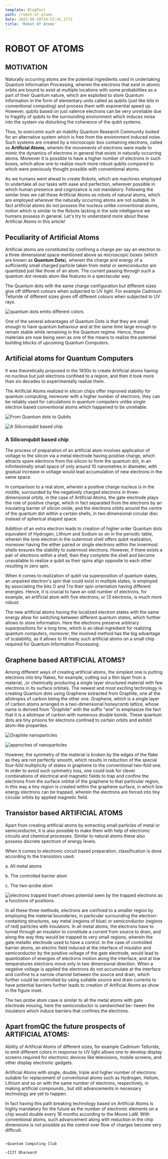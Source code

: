 ```yaml
---
template: BlogPost
path: /robot-of-atoms
date: 2022-06-10T19:52:41.177Z
title: 'Robot Of Atoms'
---
```

# **ROBOT OF ATOMS**

## **MOTIVATION**
Naturally occurring atoms are the potential ingredients used in undertaking Quantum Information Processing, wherein the electrons that exist in atomic orbits are bound to exist at multiple locations with some probabilities as a part of their Quantum nature, which are exploited to store Quantum information in the form of elementary units called as qubits (just like bits in conventional computing) and process them with exponential speed up. However, qubits based on just valence electrons can be very unreliable due to fragility of qubits to the surrounding environment which induces noise into the system via disturbing the coherence of the qubit systems.

Thus, to overcome such an inability Quantum Research Community looked for an alternative system which is free from the environment induced noise. Such systems are created by a microscopic box containing electrons, called as **Artificial Atoms**, wherein the movements of electrons were made to mimic the dynamics of electrons in general that exists in naturally occurring atoms. Moreover it is possible to have a higher number of electrons in such boxes, which allow one to realize much more robust qubits compared to which were previously thought possible with conventional atoms.

As we humans went ahead to create Robots, which are machines employed to undertake all our tasks with ease and perfection, wherever possible in which human presence and cognizance is not mandatory. Following the similar lines we call these Artificial Atoms as robots of natural atoms, which are employed wherever the naturally occurring atoms are not suitable. In fact artificial atoms do not possess the nucleus unlike conventional atoms, notion which is similar to the Robots lacking in the sole intelligence we humans possess in general. Let's try to understand more about these Artificial Atoms in this article!

## **Peculiarity of Artificial Atoms**

Artificial atoms are constituted by confining a charge per say an electron to a three dimensional space mentioned above as microscopic boxes (which are known as **Quantum Dots**), wherein the charge and energy of a sufficiently small charged particle taken from metal or semiconductor are quantized just like those of an atom. The current passing through such a quantum dot reveals atom-like features in a spectacular way.

The Quantum dots with the same charge configuration but different sizes give off different colours when subjected to UV light. For example Cadmium Telluride of different sizes gives off different colours when subjected to UV rays.

![quantum dots emits different colors](https://www.dpreview.com/files/p/articles/8983257089/quantum-dots-samsung.jpeg)

One of the several advantages of Quantum Dots is that they are small enough to have quantum behaviour and at the same time large enough to remain stable while remaining in the Quantum regime. Hence, these materials are now being seen as one of the means to realize the potential building blocks of upcoming Quantum Computers.

## **Artificial atoms for Quantum Computers**

It was theoretically proposed in the 1930s to create Artificial atoms having no nucleus but just electrons confined to a region, and then it took more than six decades to experimentally realize them.

The Artificial Atoms realized in silicon chips offer improved stability for quantum computing, moreover with a higher number of electrons, they can be reliably used for calculations in quantum computers unlike single electron based conventional atoms which happened to be unreliable.

![From Quantum dots to Qubits](https://6lli539m39y3hpkelqsm3c2fg-wpengine.netdna-ssl.com/wp-content/uploads/2020/08/Intel_QuantumDot_Qubit1.png)

![A Siliconqubit based chip](https://hips.hearstapps.com/hmg-prod.s3.amazonaws.com/images/qubit-1581451902.jpg?crop=0.407xw:1.00xh;0.263xw,0&resize=480:*)
### **A Siliconqubit based chip**

The process of preparation of an artificial atom involves application of voltage to the silicon via a metal electrode having positive charge, which attracts spare electrons from the silicon to form the quantum dot, in an infinitesimally small space of only around 10 nanometres in diameter, with gradual increase in voltage would lead accumulation of new electrons in the same space.

In comparison to a real atom, wherein a positive charge nucleus is in the middle, surrounded by the negatively charged electrons in three-dimensional orbits, in the case of Artificial Atoms, the gate electrode plays the role of positive charge, which in fact separated from the electrons by an insulating barrier of silicon oxide, and the electrons orbits around the centre of the quantum dot within a certain shells, in two dimensional circular disc instead of spherical shaped space.

Addition of an extra electron leads to creation of higher order Quantum dots equivalent of Hydrogen, Lithium and Sodium so on in the periodic table, wherein the lone electron in the outermost shell offers qubit realization, moreover having the either paired or single electrons within the innermost shells ensures the stability to outermost electrons. However, if there exists a pair of electrons within a shell, then they complete the shell and become unavailable to realize a qubit as their spins align opposite to each other resulting in zero spin.

When it comes to realization of qubit via superposition of quantum states, an unpaired electron's spin that could exist in multiple states, is employed by associating the bits O and 1 to their spin orientation having different energies. Hence, it is crucial to have an odd number of electrons, for example, an artificial atom with five electrons, or 13 electrons, is much more robust.

The new artificial atoms having the localized electron states with the same energy allow for switching between different quantum states, which further allows to store information. Here the electrons preserve arbitrary superpositions for a long time, which is an ideal ingredient for realizing quantum computers, moreover, the involved method has the big advantage of scalability, as it allows to fit many such artificial atoms on a small chip required for Quantum Information Processing.

## **Graphene based ARTIFICIAL ATOMS?**

Among different ways of creating artificial atoms, the simplest one is putting electrons into tiny flakes, for example, cutting out a thin layer from a material, ,or chemically producing a single layer structured material with few electrons in its surface orbitals. The newest and most exciting technology is creating Quantum dots using Graphene extracted from Graphite, one af the allotropes of carbon being the other one. Graphene, which is a single layer of carbon atoms arranged in a two-dimensional honeycomb lattice, whose name is derived from "Graphite" with the suffix "ene" to emphasize the fact that it is a allotrope of carbon with numerous double bonds. These quantum dots are tiny prisons for electrons confined to certain orbits and exhibit atom-like properties.

![Graphite nanoparticles](/assets/Graphite%20Nanoparticles.png)

![approches of nanoparticles](/assets/approches%20of%20nanoparticles.png)

However, the symmetry of the material is broken by the edges of the flake as they are not perfectly smooth, which results in reduction of the special four-fold multiplicity of states in graphene to the conventional two-fold one. In order to avoid such symmetry loss, one could look for clever combinations of electrical and magnetic fields to trap and confine the electrons from the surface orbital of the graphene to that particular region, in this way a tiny region is created within the graphene surface, in which low energy electrons can be trapped, wherein the electrons are forced into tiny circular orbits by applied magnetic field.

## **Transistor based ARTIFICIAL ATOMS**

Apart from creating artificial atoms by extracting small particles of metal or semiconductor, it is also possible to make them with help of electronic circuits and chemical processes. Similar to natural atoms these also possess discrete spectrum of energy levels.

When it comes to electronic circuit based preparation, classification is done according to the transistors used:

a. All metal atoms

b. The controlled barrier atom

c. The two-probe atom

![electrons trapped](//assets/trpped%20electrons.png)
Insert shows potential seen by the trapped electrons as a functions of positions.

In all these three methods, electrons are confined to a smaller region by employing the material boundaries, in particular surrounding
the electron-containing structures, say metal (regions of blue) or semiconductor (regions of red) particles with insulators. In all metal atoms, the electrons have to tunnel through an insulator to constitute a current from source to drain, and along the way they would be trapped to very small regions, wherein the gate metallic electrode used to have a control. In the case of controlled barrier atoms, an electric field induced at the interface of insulator and semiconductor by the positive voltage of the gate electrode, would lead to quantization of energies of electrons motion along the interface, and at low temperatures electrons move only in two dimensional direction. When a negative voltage is applied the electrons do not accumulate at the interface and confine to a narrow channel between the source and drain, which further could be controlled by using suitable source and drain currents to have potential barriers further leads to creation of Artificial Atoms as show in the figure inset.

The two probe atom case is similar to all the metal atoms with gate electrode missing, here the semiconductor is sandwiched be- tween the insulators which induce barriers that confines the electrons.

## **Apart fromQC the future prospects of ARTIFICIAL ATOMS:**

Ability of Artificial Atoms of different sizes, for example Cadmium Telluride, to emit different colors in response to UV light allows one to develop display screens required for electronic devices like televisions, mobile screens, and other display electronic gadgets.

Artificial Atoms with single, double, triple and higher number of electrons suitable for replacement of conventional atoms such as Hydrogen, Helium, Lithium and so on with the same number of electrons, respectively, in making artificial compounds., but still advancements in necessary technology are yet to happen.

In fact having this path breaking technology based on Artificial Atoms is highly mandatory for the future as the number of electronic elements on a chip would double every 18 months according to the Moore LaW. With conventional atoms, such advancement along with reduction in the chip dimensions is not possible as the control over flow of charges become very difficult.

                                                                                                   ~Quantum Computing Club                                  
                                                                                                            ~IIIT Dharward